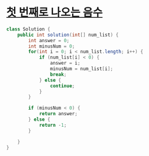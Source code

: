 # [첫 번째로 나오는 음수](https://school.programmers.co.kr/learn/courses/30/lessons/181896)
```java
class Solution {
    public int solution(int[] num_list) {
        int answer = 0;
        int minusNum = 0;
        for(int i = 0; i < num_list.length; i++) {
            if (num_list[i] < 0) {
                answer = i;
                minusNum = num_list[i];
                break;
            } else {
                continue;
            }
        }

        if (minusNum < 0) {
            return answer;
        } else {
            return -1;
        }

    }
}
```